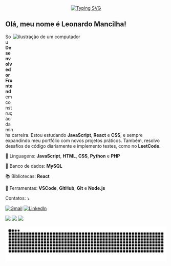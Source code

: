 <div align="center">
 <a href="https://git.io/typing-svg"><img src="https://readme-typing-svg.demolab.com?font=sans-serif&weight=300&size=32&letterSpacing=&pause=1000&color=007acc&background=AC203400&width=435&lines=Welcome+to+my+code+world!" alt="Typing SVG" />
 </a>
</div>

## Olá, meu nome é Leonardo Mancilha!

<img src="https://t3.ftcdn.net/jpg/07/96/02/16/360_F_796021659_T0fEiTbS0k3iae6UdY8iBESVDBFoMqkH.jpg" alt="ilustração de um computador" min-width="350px" max-width="480px" width="480px" height="300px" align="right">

<p>
  Sou <strong>Desenvolvedor Frontend</strong> em construção da minha carreira. Estou estudando <strong>JavaScript</strong>, <strong>React</strong> e <strong>CSS</strong>, e sempre expandindo meu portfólio com novos projetos práticos.
  Também, resolvo desafios de código diariamente e implemento testes, como no <strong>LeetCode</strong>.
</p>

<p>
  🦄 Linguagens: <strong>JavaScript</strong>, <strong>HTML</strong>, <strong>CSS</strong>, <strong>Python</strong> e <strong>PHP</strong>
</p>

<p>
  💾 Banco de dados: <strong>MySQL</strong>
</p>

<p>
  📚 Bibliotecas: <strong>React</strong>
</p>

<p>
  💼 Ferramentas: <strong>VSCode</strong>, <strong>GitHub</strong>, <strong>Git</strong> e <strong>Node.js</strong>
</p>

<p>
  Contatos: ⤵️
</p>

<p align="left">
  <a href="mailto:leonardomachadomancilha@gmail.com" title="Gmail">
  <img src="https://img.shields.io/badge/-Gmail-FF0000?style=flat-square&labelColor=FF0000&logo=gmail&logoColor=white&link=LINK-DO-SEU-GMAIL" alt="Gmail"/></a>
  <a href="https://www.linkedin.com/in/leonardomancilha/" title="LinkedIn">
  <img src="https://img.shields.io/badge/-Linkedin-0e76a8?style=flat-square&logo=Linkedin&logoColor=white&link=LINK-DO-SEU-LINKEDIN" alt="LinkedIn"/></a>
</p>

<img src="https://github-readme-stats.vercel.app/api?username=LeonardoMancilha&show_icons=true&hide=contribs,prs&cache_seconds=86400&theme=github_dark" width="500px" /> <img src="https://github-readme-stats-wheat-two-53.vercel.app/api/top-langs/?username=LeonardoMancilha&theme=neon&hide_border=false&include_all_commits=false&count_private=false&layout=compact">
<img src="https://github-readme-streak-stats.herokuapp.com/?user=LeonardoMancilha&theme=dark&hide_border=false" width="410px"/>

<picture align="center">
  <source media="(prefers-color-scheme: dark)" srcset="https://raw.githubusercontent.com/LeonardoMancilha/LeonardoMancilha/output/github-contribution-grid-snake-dark.svg">
  <source media="(prefers-color-scheme: light)" srcset="https://raw.githubusercontent.com/LeonardoMancilha/LeonardoMancilha/output/github-contribution-grid-snake-dark.svg">
  <img align="center" alt="github contribution grid snake animation" src="https://raw.githubusercontent.com/LeonardoMancilha/LeonardoMancilha/output/github-contribution-grid-snake.svg">
</picture>
